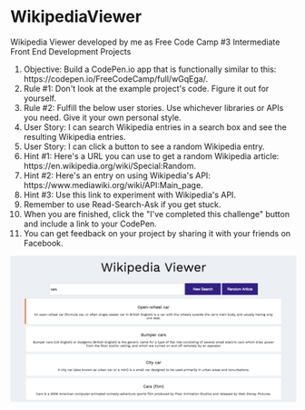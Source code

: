 # WikipediaViewer
Wikipedia Viewer developed by me as Free Code Camp #3 Intermediate Front End Development Projects

<ol>
  <li>Objective: Build a CodePen.io app that is functionally similar to this: https://codepen.io/FreeCodeCamp/full/wGqEga/.</li>
  <li>Rule #1: Don't look at the example project's code. Figure it out for yourself.</li>
  <li>Rule #2: Fulfill the below user stories. Use whichever libraries or APIs you need. Give it your own personal style.</li>
  <li>User Story: I can search Wikipedia entries in a search box and see the resulting Wikipedia entries.</li>
  <li>User Story: I can click a button to see a random Wikipedia entry.</li>
  <li>Hint #1: Here's a URL you can use to get a random Wikipedia article: https://en.wikipedia.org/wiki/Special:Random.</li>
  <li>Hint #2: Here's an entry on using Wikipedia's API: https://www.mediawiki.org/wiki/API:Main_page.</li>
  <li>Hint #3: Use this link to experiment with Wikipedia's API.</li>
  <li>Remember to use Read-Search-Ask if you get stuck.</li>
  <li>When you are finished, click the "I've completed this challenge" button and include a link to your CodePen.</li>
  <li>You can get feedback on your project by sharing it with your friends on Facebook.</li>
</ol>

<img src="screenshot.png" />



